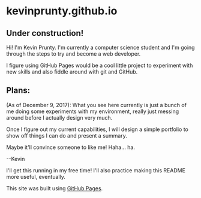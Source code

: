 # kevinprunty.github.io

## Under construction!

Hi! I'm Kevin Prunty. I'm currently a computer science student and I'm 
going through the steps to try and become a web developer. 

I figure using GitHub Pages would be a cool little project to experiment 
with new skills and also fiddle around with git and GitHub. 

## Plans:
(As of December 9, 2017): What you see here currently is just a bunch of me doing some experiments with my environment, really just messing around before I actually design very much. 

Once I figure out my current capabilities, I will design a simple portfolio to show off things I can do and present a summary. 

Maybe it'll convince someone to like me! Haha... ha.

--Kevin

I'll get this running in my free time! I'll also practice making this README more useful, eventually.

This site was built using [GitHub Pages](https://pages.github.com/).
